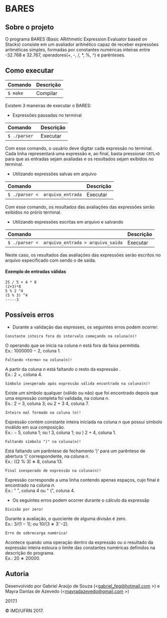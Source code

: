 # BARES

## Sobre o projeto

O programa BARES (Basic ARithmetic Expression Evaluator based on Stacks) consiste em um avaliador aritmético capaz
de receber expressões aritméticas simples, formadas por constantes numéricas inteiras entre -32.768 e 32.767, operadores(+, -, /, *, %, ^) e parênteses.

## Como executar

|  Comando           | Descrição  |
| :-----| :-------------|
| ```$ make``` | Compilar | 

Existem 3 maneiras de executar o BARES:

- Expressões passadas no terminal

|  Comando           | Descrição  |
| :-----| :-------------|
| ```$ ./parser ```       | Executar  | 

Com esse comando, o usuário deve digitar cada expressão no terminal. Cada linha representará uma expressão e, ao final, basta pressionar `CRTL+D` para que as entradas sejam avaliadas e os resultados sejam exibidos no terminal.

- Utilizando expressões salvas em arquivo

|  Comando           | Descrição  |
| :-----| :-------------|
| ```$ ./parser <  arquivo_entrada```       | Executar  | 

Com esse comando, os resultados das avaliações das expressões serão exibidos no prório terminal.

- Utilizando expressões escritas em arquivo e salvando

|  Comando           | Descrição  |
| :-----| :-------------|
| ```$ ./parser <  arquivo_entrada > arquivo_saida```       | Executar  |

Neste caso, os resultados das avaliações das expressões serão escritos no arquivo especificado com sendo o de saída.


#### Exemplo de entradas válidas
```
25 / 5 + 4 * 8
(2+3)*8
5 % 2 ^4
(5 % 3) ^4
-----3
```

## Possíveis erros

- Durante a validação das expresses, os seguintes erros podem ocorrer:


`Constante inteira fora do intervalo começando na coluna(n)!`

O operando que se inicia na coluna *n* está fora da faixa permitida.<br/>
Ex.: 1000000 − 2, coluna 1.


`Faltando <termo> na coluna(n)!` 

A partir da coluna *n* está faltando o resto da expressão .<br/>
Ex.: 2 +, coluna 4.


`Símbolo inesperado após expressão válida encontrado na coluna(n)!`

Existe um sı́mbolo qualquer (válido ou não) que foi encontrado depois que uma expressão completa foi validada, na coluna *n*.<br/>
Ex.: 2 = 3, coluna 3; ou 2 + 3 4, coluna 7.


`Inteiro mal formado na coluna (n)!` 

Expressão contém constante inteira iniciada na coluna *n* que possui sı́mbolo inválido em sua composição.<br/>
Ex.: − 5, coluna 1; ou ! 3, coluna 1; ou ) 2 + 4, coluna 1.

`Faltando símbolo ")" na coluna(n)!` 

Está faltando um parêntese de fechamento ‘)’ para um parêntese de abertura ‘(’ correspondente, na coluna *n*.<br/>
Ex.: ((2 % 3) ∗ 8, coluna 13.

`Final inesperado de expressão na coluna(n)!` 

Expressão corresponde a uma linha contendo apenas espaços, cujo final é encontrado na coluna *n*.<br/>
Ex.: "    ", coluna 4 ou "   (", coluna 4.

- Os seguintes erros podem ocorrer durante o cálculo da expressãp

`Divisão por zero!` 

Durante a avaliação, o quociente de alguma divisão é zero.<br/>
Ex.: 3/(1 − 1); ou 10/(3 ∗ 3ˆ−2).

`Erro de sobrecarga numérica!` 

Acontece quando uma operação dentro da expressão ou o resultado da expressão inteira estoura o limite das constantes numéricas definidos na descrição do programa.<br/>
Ex.: 20 ∗ 20000.


## Autoria

Desenvolvido por Gabriel Araújo de Souza (<gabriel_feg@hotmail.com >) e Mayra Dantas de Azevedo (<mayradazevedo@gmail.com >)

2017.1

&copy; IMD/UFRN 2017.
